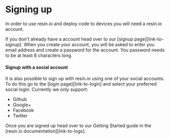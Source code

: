 Signing up
===
In order to use resin.io and deploy code to devices you will need a resin.io account.

If you don't already have a account head over to our [signup page][link-to-signup]. When you create your account, you will be asked to enter you email address and create a password for the account. You password needs to be at least 8 characters long.



#### Signup with a social account

It is also possible to sign up with resin.io using one of your social accounts. To do this go to the [login page][link-to-login] and select your preferred social login. Currently we only support:
* Github
* Google+
* Facebook
* Twitter



Once you are signed up head over to our Getting Started guide in the [resin.io documentation][link-to-logs].
